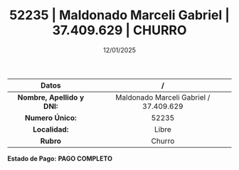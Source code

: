 ﻿---
title: 52235 | Maldonado Marceli Gabriel | 37.409.629 | CHURRO
date: 12/01/2025
draft: false
tags: ['libre', 'titular', 'churro']
---

|          **Datos**          |  /  |
|:---------------------------:|:---:|
| **Nombre, Apellido y DNI:** | Maldonado Marceli Gabriel / 37.409.629 |
|      **Numero Único:**      | 52235 |
|        **Localidad:**       | Libre |
|          **Rubro**          | Churro |

**Estado de Pago:** **PAGO COMPLETO**

